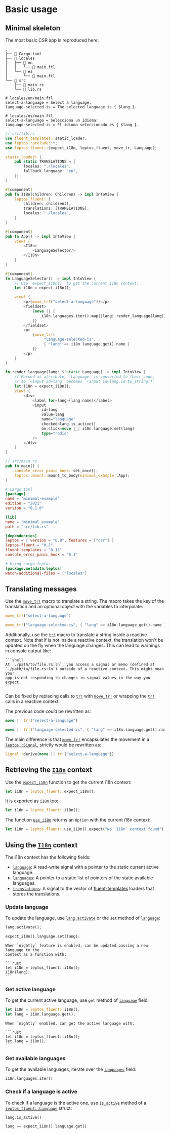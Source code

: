 # Basic usage

<!-- toc -->

## Minimal skeleton

The most basic CSR app is reproduced here:

```plaintext
.
├── 📄 Cargo.toml
├── 📁 locales
│   ├── 📁 en
│   │   └── 📄 main.ftl
│   └── 📁 es
│       └── 📄 main.ftl
└── 📁 src
    ├── 📄 main.rs
    └── 📄 lib.rs
```

```ftl
# locales/en/main.ftl
select-a-language = Select a language:
language-selected-is = The selected language is { $lang }.
```

```ftl
# locales/es/main.ftl
select-a-language = Selecciona un idioma:
language-selected-is = El idioma seleccionado es { $lang }.
```

```rust
// src/lib.rs
use fluent_templates::static_loader;
use leptos::prelude::*;
use leptos_fluent::{expect_i18n, leptos_fluent, move_tr, Language};

static_loader! {
    pub static TRANSLATIONS = {
        locales: "./locales",
        fallback_language: "en",
    };
}

#[component]
pub fn I18n(children: Children) -> impl IntoView {
    leptos_fluent! {
        children: children(),
        translations: [TRANSLATIONS],
        locales: "./locales",
    }
}

#[component]
pub fn App() -> impl IntoView {
    view! {
        <I18n>
            <LanguageSelector/>
        </I18n>
    }
}

#[component]
fn LanguageSelector() -> impl IntoView {
    // Use `expect_i18n()` to get the current i18n context:
    let i18n = expect_i18n();

    view! {
        <p>{move_tr!("select-a-language")}</p>
        <fieldset>
            {move || {
                i18n.languages.iter().map(|lang| render_language(lang)).collect::<Vec<_>>()
            }}
        </fieldset>
        <p>
            {move_tr!(
                 "language-selected-is",
                 { "lang" => i18n.language.get().name }
            )}
        </p>
    }
}

fn render_language(lang: &'static Language) -> impl IntoView {
    // Passed as atrribute, `Language` is converted to their code,
    // so `<input id=lang` becomes `<input id=lang.id.to_string()`
    let i18n = expect_i18n();
    view! {
        <div>
            <label for=lang>{lang.name}</label>
            <input
                id=lang
                value=lang
                name="language"
                checked=lang.is_active()
                on:click=move |_| i18n.language.set(lang)
                type="radio"
            />
        </div>
    }
}
```

```rust
// src/main.rs
pub fn main() {
    console_error_panic_hook::set_once();
    leptos::mount::mount_to_body(minimal_example::App);
}
```

```toml
# Cargo.toml
[package]
name = "minimal-example"
edition = "2021"
version = "0.1.0"

[lib]
name = "minimal_example"
path = "src/lib.rs"

[dependencies]
leptos = { version = "0.8", features = ["csr"] }
leptos-fluent = "0.2"
fluent-templates = "0.13"
console_error_panic_hook = "0.1"

# Using cargo-leptos
[package.metadata.leptos]
watch-additional-files = ["locales"]
```

## Translating messages

Use the [`move_tr!`] macro to translate a string. The macro takes the key of the
translation and an optional object with the variables to interpolate:

```rust
move_tr!("select-a-language")

move_tr!("language-selected-is", { "lang" => i18n.language.get().name })
```

Additionally, use the [`tr!`] macro to translate a string inside
a reactive context. Note that if is not inside a reactive context,
the translation won't be updated on the fly when the language changes.
This can lead to warnings in console output like:

````admonish warning
```shell
At `./path/to/file.rs:ln`, you access a signal or memo (defined at
`./path/to/file.rs:ln`) outside of a reactive context. This might mean your
app is not responding to changes in signal values in the way you expect.
```
````

Can be fixed by replacing calls to [`tr!`] with [`move_tr!`] or wrapping the
[`tr!`] calls in a reactive context.

The previous code _could_ be rewritten as:

```rust
move || tr!("select-a-language")

move || tr!("language-selected-is", { "lang" => i18n.language.get().name })
```

The main difference is that [`move_tr!`] encapsulates the movement in a
[`leptos::Signal`], strictly would be rewritten as:

```rust
Signal::derive(move || tr!("select-a-language"))
```

## Retrieving the [`I18n`] context

Use the [`expect_i18n`] function to get the current i18n context:

```rust
let i18n = leptos_fluent::expect_i18n();
```

It is exported as [`i18n`][`i18n`-f] too:

```rust
let i18n = leptos_fluent::i18n();
```

The function [`use_i18n`] returns an `Option` with the current i18n context:

```rust
let i18n = leptos_fluent::use_i18n().expect("No `I18n` context found");
```

## Using the [`I18n`] context

The i18n context has the following fields:

- [`language`]: A read-write signal with a pointer to the static current active language.
- [`languages`]: A pointer to a static list of pointers of the static available languages.
- [`translations`]: A signal to the vector of [fluent-templates] loaders that stores
  the translations.

### Update language

To update the language, use [`lang.activate`] or the `set` method of [`language`]:

```rust
lang.activate();

expect_i18n().language.set(lang);
```

````admonish tip title='Nightly'
When `nightly` feature is enabled, can be updated passing a new language to the
context as a function with:

```rust
let i18n = leptos_fluent::i18n();
i18n(lang);
```
````

### Get active language

To get the current active language, use `get` method of [`language`] field:

```rust
let i18n = leptos_fluent::i18n();
let lang = i18n.language.get();
```

````admonish tip title='Nightly'
When `nightly` enabled, can get the active language with:

```rust
let i18n = leptos_fluent::i18n();
let lang = i18n();
```
````

### Get available languages

To get the available languages, iterate over the [`languages`] field:

```rust
i18n.languages.iter()
```

### Check if a language is active

To check if a language is the active one, use [`is_active`] method of a
[`leptos_fluent::Language`] struct:

```rust
lang.is_active()

lang == expect_i18n().language.get()
```

[`tr!`]: https://docs.rs/leptos-fluent/latest/leptos_fluent/macro.tr.html
[`move_tr!`]: https://docs.rs/leptos-fluent/latest/leptos_fluent/macro.move_tr.html
[`I18n`]: https://docs.rs/leptos-fluent/latest/leptos_fluent/struct.I18n.html
[`leptos_fluent::Language`]: https://docs.rs/leptos-fluent/latest/leptos_fluent/struct.Language.html
[`lang.activate`]: https://docs.rs/leptos-fluent/latest/leptos_fluent/struct.Language.html#method.activate
[`language`]: https://docs.rs/leptos-fluent/latest/leptos_fluent/struct.I18n.html#structfield.language
[`languages`]: https://docs.rs/leptos-fluent/latest/leptos_fluent/struct.I18n.html#structfield.languages
[`translations`]: https://docs.rs/leptos-fluent/latest/leptos_fluent/struct.I18n.html#structfield.translations
[fluent-templates]: https://docs.rs/fluent-templates/latest/fluent_templates
[`leptos::Signal`]: https://docs.rs/reactive_graph/0.1.0/reactive_graph/wrappers/read/struct.Signal.html
[`expect_i18n`]: https://docs.rs/leptos-fluent/latest/leptos_fluent/fn.expect_i18n.html
[`i18n`-f]: https://docs.rs/leptos-fluent/latest/leptos_fluent/fn.i18n.html
[`use_i18n`]: https://docs.rs/leptos-fluent/latest/leptos_fluent/fn.use_i18n.html
[`is_active`]: https://docs.rs/leptos-fluent/latest/leptos_fluent/struct.Language.html#method.is_active
